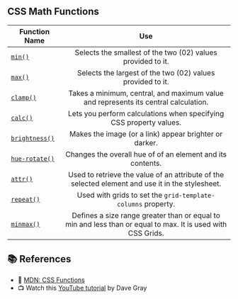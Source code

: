 ## CSS Math Functions

| Function Name | Use |
|---------------|:-----:|
|[`min()`](https://developer.mozilla.org/en-US/docs/Web/CSS/min) | Selects the smallest of the two (02) values provided to it. |
|[`max()`](https://developer.mozilla.org/en-US/docs/Web/CSS/max) | Selects the largest of the two (02) values provided to it. |
|[`clamp()`](https://developer.mozilla.org/en-US/docs/Web/CSS/clamp) | Takes a minimum, central, and maximum value and represents its central calculation. |
|[`calc()`](https://developer.mozilla.org/en-US/docs/Web/CSS/calc) | Lets you perform calculations when specifying CSS property values. |
|[`brightness()`](https://developer.mozilla.org/en-US/docs/Web/CSS/filter-function/brightness) | Makes the image (or a link) appear brighter or darker. |
|[`hue-rotate()`](https://developer.mozilla.org/en-US/docs/Web/CSS/filter-function/hue-rotate) | Changes the overall hue of of an element and its contents. |
|[`attr()`](https://developer.mozilla.org/en-US/docs/Web/CSS/attr) | Used to retrieve the value of an attribute of the selected element and use it in the stylesheet. |
|[`repeat()`](https://developer.mozilla.org/en-US/docs/Web/CSS/repeat) | Used with grids to set the `grid-template-columns` property. |
|[`minmax()`](https://developer.mozilla.org/en-US/docs/Web/CSS/minmax) | Defines a size range greater than or equal to min and less than or equal to max. It is used with CSS Grids. |


## 📚 References

- 🔗 [MDN: CSS Functions](https://developer.mozilla.org/en-US/docs/Web/CSS/CSS_Functions)
- 📺 Watch this [YouTube tutorial](https://youtu.be/qWnIadj5b30) by Dave Gray
